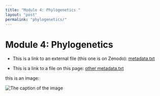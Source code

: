 ```yaml
---
title: "Module 4: Phylogenetics "
layout: "post" 
permalink: "phylogenetics/"
---
```


# Module 4: Phylogenetics 

- This is a link to an external file (this one is on Zenodo): [metadata.txt](https://zenodo.org/record/8232301/files/metadata.txt?download=1) 

- This is a link to a file on this page: [other metadata.txt]({{site.baseurl}}/data/4_phylogenetics/metadata.txt)

this is an image:

![The caption of the image]({{site.baseurl}}/images/Icon-SummerSchool-150x150.png)
